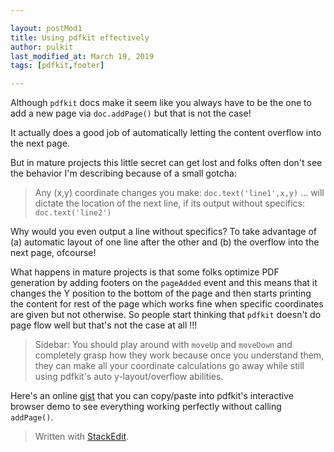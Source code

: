 ```yaml
---

layout: postMod1
title: Using pdfkit effectively
author: pulkit
last_modified_at: March 19, 2019
tags: [pdfkit,footer]

---
```


Although `pdfkit` docs make it seem like you always have to be the one to add a new page via `doc.addPage()` but that is not the case!

It actually does a good job of automatically letting the content overflow into the next page.

But in mature projects this little secret can get lost and folks often don't see the behavior I'm describing because of a small gotcha:
> Any (x,y) coordinate changes you make: `doc.text('line1',x,y)` ... will dictate the location of the next line, if its output without specifics: `doc.text('line2')`

Why would you even output a line without specifics? To take advantage of (a) automatic layout of one line after the other and (b) the overflow into the next page, ofcourse!

What happens in mature projects is that some folks optimize PDF generation by adding footers on the `pageAdded` event and this means that it changes the Y position to the bottom of the page and then starts printing the content for rest of the page which works fine when specific coordinates are given but not otherwise. So people start thinking that `pdfkit` doesn't do page flow well but that's not the case at all !!!

> Sidebar: You should play around with `moveUp` and `moveDown` and completely grasp how they work because once you understand them, they can make all your coordinate calculations go away while still using pdfkit's auto y-layout/overflow abilities.

Here's an online [gist]() that you can copy/paste into pdfkit's interactive browser demo to see everything working perfectly without calling `addPage()`.

> Written with [StackEdit](https://stackedit.io/).
<!--stackedit_data:
eyJoaXN0b3J5IjpbMTc4ODQwMDM5MV19
-->